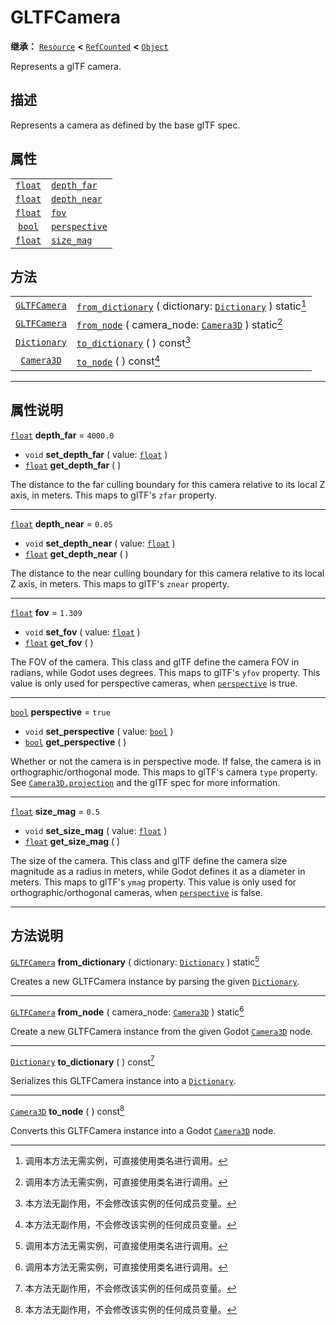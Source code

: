 <!-- ⚠ 请勿编辑本文件 ⚠ -->
<!-- 本文档使用脚本从 WeDot 引擎源码仓库生成。 -->
<!-- 生成脚本：https://github.com/WeDot-Engine/WeDot/tree/master/doc/tools/make_md.py； -->
<!-- 原文件：https://github.com/WeDot-Engine/WeDot/tree/master/modules/gltf/doc_classes/GLTFCamera.xml。 -->

<div id="_class_gltfcamera"></div>

# GLTFCamera

**继承：** [`Resource`](class_resource.md) **<** [`RefCounted`](class_refcounted.md) **<** [`Object`](class_object.md)

Represents a glTF camera.

## 描述

Represents a camera as defined by the base glTF spec.

## 属性

|||
|:-:|:--|
| [`float`](class_float.md) | [`depth_far`](class_gltfcamera.md#class_gltfcamera_property_depth_far)     | ``4000.0`` |
| [`float`](class_float.md) | [`depth_near`](class_gltfcamera.md#class_gltfcamera_property_depth_near)   | ``0.05``   |
| [`float`](class_float.md) | [`fov`](class_gltfcamera.md#class_gltfcamera_property_fov)                 | ``1.309``  |
| [`bool`](class_bool.md)   | [`perspective`](class_gltfcamera.md#class_gltfcamera_property_perspective) | ``true``   |
| [`float`](class_float.md) | [`size_mag`](class_gltfcamera.md#class_gltfcamera_property_size_mag)       | ``0.5``    |

## 方法

|||
|:-:|:--|
| [`GLTFCamera`](class_gltfcamera.md) | [`from_dictionary`](class_gltfcamera.md#class_gltfcamera_method_from_dictionary) ( dictionary: [`Dictionary`](class_dictionary.md) ) static[^static] |
| [`GLTFCamera`](class_gltfcamera.md) | [`from_node`](class_gltfcamera.md#class_gltfcamera_method_from_node) ( camera_node: [`Camera3D`](class_camera3d.md) ) static[^static]                |
| [`Dictionary`](class_dictionary.md) | [`to_dictionary`](class_gltfcamera.md#class_gltfcamera_method_to_dictionary) ( ) const[^const]                                                       |
| [`Camera3D`](class_camera3d.md)     | [`to_node`](class_gltfcamera.md#class_gltfcamera_method_to_node) ( ) const[^const]                                                                   |

<!-- rst-class:: classref-section-separator -->

---

## 属性说明

<div id="_class_gltfcamera_property_depth_far"></div>

[`float`](class_float.md) **depth_far** = ``4000.0`` <div id="class_gltfcamera_property_depth_far"></div>

- `void` **set_depth_far** ( value: [`float`](class_float.md) )
- [`float`](class_float.md) **get_depth_far** ( )

The distance to the far culling boundary for this camera relative to its local Z axis, in meters. This maps to glTF's `zfar` property.

<!-- rst-class:: classref-item-separator -->

---

<div id="_class_gltfcamera_property_depth_near"></div>

[`float`](class_float.md) **depth_near** = ``0.05`` <div id="class_gltfcamera_property_depth_near"></div>

- `void` **set_depth_near** ( value: [`float`](class_float.md) )
- [`float`](class_float.md) **get_depth_near** ( )

The distance to the near culling boundary for this camera relative to its local Z axis, in meters. This maps to glTF's `znear` property.

<!-- rst-class:: classref-item-separator -->

---

<div id="_class_gltfcamera_property_fov"></div>

[`float`](class_float.md) **fov** = ``1.309`` <div id="class_gltfcamera_property_fov"></div>

- `void` **set_fov** ( value: [`float`](class_float.md) )
- [`float`](class_float.md) **get_fov** ( )

The FOV of the camera. This class and glTF define the camera FOV in radians, while Godot uses degrees. This maps to glTF's `yfov` property. This value is only used for perspective cameras, when [`perspective`](class_gltfcamera.md#class_gltfcamera_property_perspective) is true.

<!-- rst-class:: classref-item-separator -->

---

<div id="_class_gltfcamera_property_perspective"></div>

[`bool`](class_bool.md) **perspective** = ``true`` <div id="class_gltfcamera_property_perspective"></div>

- `void` **set_perspective** ( value: [`bool`](class_bool.md) )
- [`bool`](class_bool.md) **get_perspective** ( )

Whether or not the camera is in perspective mode. If false, the camera is in orthographic/orthogonal mode. This maps to glTF's camera `type` property. See [`Camera3D.projection`](class_camera3d.md#class_camera3d_property_projection) and the glTF spec for more information.

<!-- rst-class:: classref-item-separator -->

---

<div id="_class_gltfcamera_property_size_mag"></div>

[`float`](class_float.md) **size_mag** = ``0.5`` <div id="class_gltfcamera_property_size_mag"></div>

- `void` **set_size_mag** ( value: [`float`](class_float.md) )
- [`float`](class_float.md) **get_size_mag** ( )

The size of the camera. This class and glTF define the camera size magnitude as a radius in meters, while Godot defines it as a diameter in meters. This maps to glTF's `ymag` property. This value is only used for orthographic/orthogonal cameras, when [`perspective`](class_gltfcamera.md#class_gltfcamera_property_perspective) is false.

<!-- rst-class:: classref-section-separator -->

---

## 方法说明

<div id="_class_gltfcamera_method_from_dictionary"></div>

[`GLTFCamera`](class_gltfcamera.md) **from_dictionary** ( dictionary: [`Dictionary`](class_dictionary.md) ) static[^static]<div id="class_gltfcamera_method_from_dictionary"></div>

Creates a new GLTFCamera instance by parsing the given [`Dictionary`](class_dictionary.md).

<!-- rst-class:: classref-item-separator -->

---

<div id="_class_gltfcamera_method_from_node"></div>

[`GLTFCamera`](class_gltfcamera.md) **from_node** ( camera_node: [`Camera3D`](class_camera3d.md) ) static[^static]<div id="class_gltfcamera_method_from_node"></div>

Create a new GLTFCamera instance from the given Godot [`Camera3D`](class_camera3d.md) node.

<!-- rst-class:: classref-item-separator -->

---

<div id="_class_gltfcamera_method_to_dictionary"></div>

[`Dictionary`](class_dictionary.md) **to_dictionary** ( ) const[^const]<div id="class_gltfcamera_method_to_dictionary"></div>

Serializes this GLTFCamera instance into a [`Dictionary`](class_dictionary.md).

<!-- rst-class:: classref-item-separator -->

---

<div id="_class_gltfcamera_method_to_node"></div>

[`Camera3D`](class_camera3d.md) **to_node** ( ) const[^const]<div id="class_gltfcamera_method_to_node"></div>

Converts this GLTFCamera instance into a Godot [`Camera3D`](class_camera3d.md) node.

[^virtual]: 本方法通常需要用户覆盖才能生效。
[^const]: 本方法无副作用，不会修改该实例的任何成员变量。
[^vararg]: 本方法除了能接受在此处描述的参数外，还能够继续接受任意数量的参数。
[^constructor]: 本方法用于构造某个类型。
[^static]: 调用本方法无需实例，可直接使用类名进行调用。
[^operator]: 本方法描述的是使用本类型作为左操作数的有效运算符。
[^bitfield]: 这个值是由下列位标志构成位掩码的整数。
[^void]: 无返回值。
